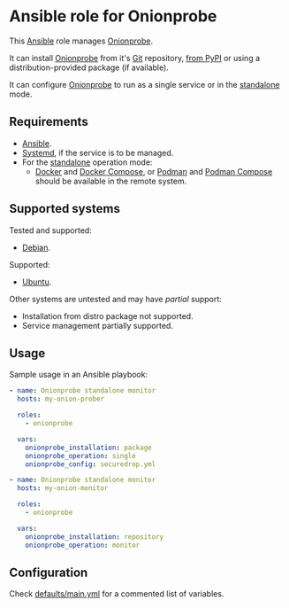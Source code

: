 # Ansible role for Onionprobe

This [Ansible][] role manages [Onionprobe][].

It can install [Onionprobe][] from it's [Git][] repository, [from PyPI][]
or using a distribution-provided package (if available).

It can configure [Onionprobe][] to run as a single service or in the
[standalone][] mode.

[Ansible]: https://ansible.com
[Onionprobe]: https://gitlab.torproject.org/tpo/onion-services/onionprobe
[Git]: https://git-scm.com
[from PyPI]: https://pypi.org/project/onionprobe/

## Requirements

* [Ansible][].
* [Systemd][], if the service is to be managed.
* For the [standalone][] operation mode:
  * [Docker][] and [Docker Compose][], or [Podman][] and [Podman Compose][] should be
    available in the remote system.

[Systemd]: https://systemd.io
[standalone]: https://onionservices.torproject.org/apps/web/onionprobe/standalone/
[Docker]: https://docker.com
[Podman]: https://podman.io
[Docker Compose]: https://docs.docker.com/compose/
[Podman Compose]: https://github.com/containers/podman-compose

## Supported systems

Tested and supported:

* [Debian](https://debian.org).

Supported:

* [Ubuntu](https://ubuntu.com).

Other systems are untested and may have _partial_ support:

* Installation from distro package not supported.
* Service management partially supported.

## Usage

Sample usage in an Ansible playbook:

```yaml
- name: Onionprobe standalone monitor
  hosts: my-onion-prober

  roles:
    - onionprobe

  vars:
    onionprobe_installation: package
    onionprobe_operation: single
    onionprobe_config: securedrop.yml

- name: Onionprobe standalone monitor
  hosts: my-onion-monitor

  roles:
    - onionprobe

  vars:
    onionprobe_installation: repository
    onionprobe_operation: monitor

```

## Configuration

Check [defaults/main.yml](defaults/main.yml) for a commented list of variables.
